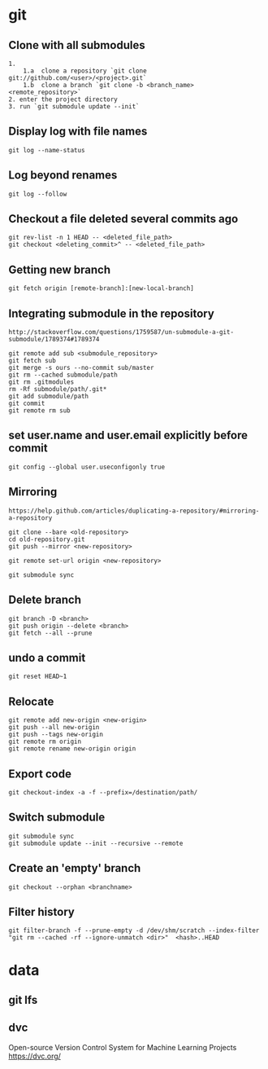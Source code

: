 git
===

Clone with all submodules
-------------------------
    1.
        1.a  clone a repository `git clone git://github.com/<user>/<project>.git`
        1.b  clone a branch `git clone -b <branch_name> <remote_repository>`
    2. enter the project directory
    3. run `git submodule update --init`


Display log with file names
---------------------------
    git log --name-status


Log beyond renames
------------------
    git log --follow


Checkout a file deleted several commits ago
-------------------------------------------
    git rev-list -n 1 HEAD -- <deleted_file_path>
    git checkout <deleting_commit>^ -- <deleted_file_path>


Getting new branch
------------------
    git fetch origin [remote-branch]:[new-local-branch]


Integrating submodule in the repository
---------------------------------------
    http://stackoverflow.com/questions/1759587/un-submodule-a-git-submodule/1789374#1789374

    git remote add sub <submodule_repository>
    git fetch sub
    git merge -s ours --no-commit sub/master
    git rm --cached submodule/path
    git rm .gitmodules
    rm -Rf submodule/path/.git*
    git add submodule/path
    git commit
    git remote rm sub


set user.name and user.email explicitly before commit
-----------------------------------------------------
    git config --global user.useconfigonly true


Mirroring
---------
    https://help.github.com/articles/duplicating-a-repository/#mirroring-a-repository

    git clone --bare <old-repository>
    cd old-repository.git
    git push --mirror <new-repository>

    git remote set-url origin <new-repository>

    git submodule sync


Delete branch
-------------
    git branch -D <branch>
    git push origin --delete <branch>
    git fetch --all --prune


undo a commit
-------------
    git reset HEAD~1


Relocate
--------
    git remote add new-origin <new-origin>
    git push --all new-origin
    git push --tags new-origin
    git remote rm origin
    git remote rename new-origin origin


Export code
-----------
    git checkout-index -a -f --prefix=/destination/path/


Switch submodule
----------------
    git submodule sync
    git submodule update --init --recursive --remote


Create an 'empty' branch
------------------------
    git checkout --orphan <branchname>


Filter history
--------------
    git filter-branch -f --prune-empty -d /dev/shm/scratch --index-filter "git rm --cached -rf --ignore-unmatch <dir>"  <hash>..HEAD



data
====

git lfs
-------

dvc
---
Open-source Version Control System for Machine Learning Projects
https://dvc.org/


